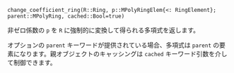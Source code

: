 ```
change_coefficient_ring(R::Ring, p::MPolyRingElem{<: RingElement}; parent::MPolyRing, cached::Bool=true)
```

非ゼロ係数の `p` を `R` に強制的に変換して得られる多項式を返します。

オプションの `parent` キーワードが提供されている場合、多項式は `parent` の要素になります。親オブジェクトのキャッシングは `cached` キーワード引数を介して制御できます。
